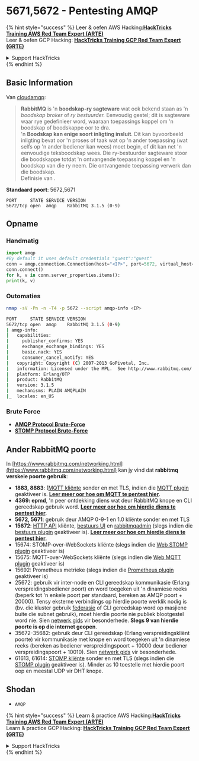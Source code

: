 # 5671,5672 - Pentesting AMQP

{% hint style="success" %}
Leer & oefen AWS Hacking:<img src="../.gitbook/assets/arte.png" alt="" data-size="line">[**HackTricks Training AWS Red Team Expert (ARTE)**](https://training.hacktricks.xyz/courses/arte)<img src="../.gitbook/assets/arte.png" alt="" data-size="line">\
Leer & oefen GCP Hacking: <img src="../.gitbook/assets/grte.png" alt="" data-size="line">[**HackTricks Training GCP Red Team Expert (GRTE)**<img src="../.gitbook/assets/grte.png" alt="" data-size="line">](https://training.hacktricks.xyz/courses/grte)

<details>

<summary>Support HackTricks</summary>

* Kyk na die [**subskripsie planne**](https://github.com/sponsors/carlospolop)!
* **Sluit aan by die** 💬 [**Discord groep**](https://discord.gg/hRep4RUj7f) of die [**telegram groep**](https://t.me/peass) of **volg** ons op **Twitter** 🐦 [**@hacktricks\_live**](https://twitter.com/hacktricks_live)**.**
* **Deel hacking truuks deur PRs in te dien na die** [**HackTricks**](https://github.com/carlospolop/hacktricks) en [**HackTricks Cloud**](https://github.com/carlospolop/hacktricks-cloud) github repos.

</details>
{% endhint %}

## Basic Information

Van [cloudamqp](https://www.cloudamqp.com/blog/2015-05-18-part1-rabbitmq-for-beginners-what-is-rabbitmq.html):

> **RabbitMQ** is 'n **boodskap-ry sagteware** wat ook bekend staan as 'n _boodskap broker_ of _ry bestuurder._ Eenvoudig gestel; dit is sagteware waar rye gedefinieer word, waaraan toepassings koppel om 'n boodskap of boodskappe oor te dra.\
> 'n **Boodskap kan enige soort inligting insluit**. Dit kan byvoorbeeld inligting bevat oor 'n proses of taak wat op 'n ander toepassing (wat selfs op 'n ander bediener kan wees) moet begin, of dit kan net 'n eenvoudige teksboodskap wees. Die ry-bestuurder sagteware stoor die boodskappe totdat 'n ontvangende toepassing koppel en 'n boodskap van die ry neem. Die ontvangende toepassing verwerk dan die boodskap.\
> Definisie van .

**Standaard poort**: 5672,5671
```
PORT     STATE SERVICE VERSION
5672/tcp open  amqp    RabbitMQ 3.1.5 (0-9)
```
## Opname

### Handmatig
```python
import amqp
#By default it uses default credentials "guest":"guest"
conn = amqp.connection.Connection(host="<IP>", port=5672, virtual_host="/")
conn.connect()
for k, v in conn.server_properties.items():
print(k, v)
```
### Outomaties
```bash
nmap -sV -Pn -n -T4 -p 5672 --script amqp-info <IP>

PORT     STATE SERVICE VERSION
5672/tcp open  amqp    RabbitMQ 3.1.5 (0-9)
| amqp-info:
|   capabilities:
|     publisher_confirms: YES
|     exchange_exchange_bindings: YES
|     basic.nack: YES
|     consumer_cancel_notify: YES
|   copyright: Copyright (C) 2007-2013 GoPivotal, Inc.
|   information: Licensed under the MPL.  See http://www.rabbitmq.com/
|   platform: Erlang/OTP
|   product: RabbitMQ
|   version: 3.1.5
|   mechanisms: PLAIN AMQPLAIN
|_  locales: en_US
```
### Brute Force

* [**AMQP Protocol Brute-Force**](../generic-hacking/brute-force.md#amqp-activemq-rabbitmq-qpid-joram-and-solace)
* [**STOMP Protocol Brute-Force**](../generic-hacking/brute-force.md#stomp-activemq-rabbitmq-hornetq-and-openmq)

## Ander RabbitMQ poorte

In [https://www.rabbitmq.com/networking.html](https://www.rabbitmq.com/networking.html) kan jy vind dat **rabbitmq verskeie poorte gebruik**:

* **1883, 8883**: ([MQTT kliënte](http://mqtt.org) sonder en met TLS, indien die [MQTT plugin](https://www.rabbitmq.com/mqtt.html) geaktiveer is. [**Leer meer oor hoe om MQTT te pentest hier**](1883-pentesting-mqtt-mosquitto.md).
* **4369: epmd**, 'n peer ontdekking diens wat deur RabbitMQ knope en CLI gereedskap gebruik word. [**Leer meer oor hoe om hierdie diens te pentest hier**](4369-pentesting-erlang-port-mapper-daemon-epmd.md).
* **5672, 5671**: gebruik deur AMQP 0-9-1 en 1.0 kliënte sonder en met TLS
* **15672**: [HTTP API](https://www.rabbitmq.com/management.html) kliënte, [bestuurs UI](https://www.rabbitmq.com/management.html) en [rabbitmqadmin](https://www.rabbitmq.com/management-cli.html) (slegs indien die [bestuurs plugin](https://www.rabbitmq.com/management.html) geaktiveer is). [**Leer meer oor hoe om hierdie diens te pentest hier**](15672-pentesting-rabbitmq-management.md).
* 15674: STOMP-over-WebSockets kliënte (slegs indien die [Web STOMP plugin](https://www.rabbitmq.com/web-stomp.html) geaktiveer is)
* 15675: MQTT-over-WebSockets kliënte (slegs indien die [Web MQTT plugin](https://www.rabbitmq.com/web-mqtt.html) geaktiveer is)
* 15692: Prometheus metrieke (slegs indien die [Prometheus plugin](https://www.rabbitmq.com/prometheus.html) geaktiveer is)
* 25672: gebruik vir inter-node en CLI gereedskap kommunikasie (Erlang verspreidingsbediener poort) en word toegeken uit 'n dinamiese reeks (beperk tot 'n enkele poort per standaard, bereken as AMQP poort + 20000). Tensy eksterne verbindings op hierdie poorte werklik nodig is (bv. die kluster gebruik [federasie](https://www.rabbitmq.com/federation.html) of CLI gereedskap word op masjiene buite die subnet gebruik), moet hierdie poorte nie publiek blootgestel word nie. Sien [netwerk gids](https://www.rabbitmq.com/networking.html) vir besonderhede. **Slegs 9 van hierdie poorte is op die internet geopen**.
* 35672-35682: gebruik deur CLI gereedskap (Erlang verspreidingskliënt poorte) vir kommunikasie met knope en word toegeken uit 'n dinamiese reeks (bereken as bediener verspreidingspoort + 10000 deur bediener verspreidingspoort + 10010). Sien [netwerk gids](https://www.rabbitmq.com/networking.html) vir besonderhede.
* 61613, 61614: [STOMP kliënte](https://stomp.github.io/stomp-specification-1.2.html) sonder en met TLS (slegs indien die [STOMP plugin](https://www.rabbitmq.com/stomp.html) geaktiveer is). Minder as 10 toestelle met hierdie poort oop en meestal UDP vir DHT knope.

## Shodan

* `AMQP`

{% hint style="success" %}
Learn & practice AWS Hacking:<img src="../.gitbook/assets/arte.png" alt="" data-size="line">[**HackTricks Training AWS Red Team Expert (ARTE)**](https://training.hacktricks.xyz/courses/arte)<img src="../.gitbook/assets/arte.png" alt="" data-size="line">\
Learn & practice GCP Hacking: <img src="../.gitbook/assets/grte.png" alt="" data-size="line">[**HackTricks Training GCP Red Team Expert (GRTE)**<img src="../.gitbook/assets/grte.png" alt="" data-size="line">](https://training.hacktricks.xyz/courses/grte)

<details>

<summary>Support HackTricks</summary>

* Check the [**subscription plans**](https://github.com/sponsors/carlospolop)!
* **Join the** 💬 [**Discord group**](https://discord.gg/hRep4RUj7f) or the [**telegram group**](https://t.me/peass) or **follow** us on **Twitter** 🐦 [**@hacktricks\_live**](https://twitter.com/hacktricks_live)**.**
* **Share hacking tricks by submitting PRs to the** [**HackTricks**](https://github.com/carlospolop/hacktricks) and [**HackTricks Cloud**](https://github.com/carlospolop/hacktricks-cloud) github repos.

</details>
{% endhint %}
